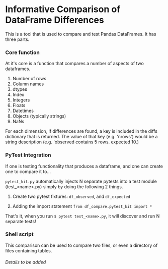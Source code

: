 # Informative Comparison of DataFrame Differences

This is a tool that is used to compare and test Pandas DataFrames. It has three parts.

### Core function
At it's core is a function that compares a number of aspects of two dataframes.

1. Number of rows
2. Column names
3. dtypes
4. Index
5. Integers
6. Floats
7. Datetimes
8. Objects (typically strings)
9. NaNs

For each dimension, if differences are found, a key is included in the diffs dictionary that is returned.
The value of that key (e.g. 'nrows') would be a string description (e.g. 'observed contains 5 rows. expected 10.)

### PyTest Integration

If one is testing functionality that produces a dataframe, and one can create one to compare it to... 

`pytest_kit.py` automatically injects N separate pytests into a test module (test_\<name\>.py)
simply by doing the following 2 things.

1. Create two pytest fixtures: `df_observed`, and `df_expected`

2. Adding the import statement `from df_compare.pytest_kit import *`

That's it, when you run `$ pytest test_<name>.py`, it will discover and run N separate tests!


### Shell script

This comparison can be used to compare two files, or even a directory of files containing tables.

###### Details to be added




 
